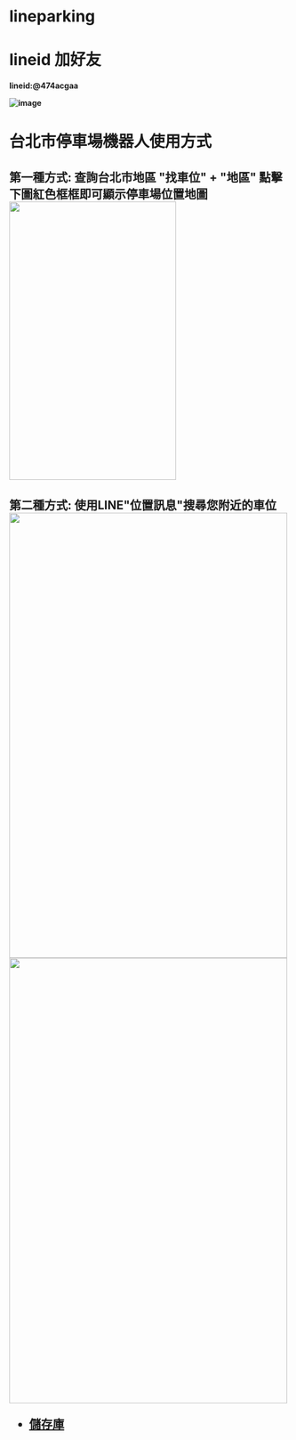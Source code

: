 # lineparking
# lineid 加好友
<h4>lineid:@474acgaa
  
  

   ![image](https://github.com/dennydam/lineparking/blob/master/lineimage/lineQRcode.png "image")
 
  

# 台北市停車場機器人使用方式
<h2> 第一種方式:
 查詢台北市地區 "找車位" + "地區"  點擊下圖紅色框框即可顯示停車場位置地圖<br>
  
  
 <img width="300" height="500" src="https://github.com/dennydam/lineparking/blob/master/lineimage/lineparkpic2.jpg"/>
  
  
  
<h2> 第二種方式:
 使用LINE"位置訊息"搜尋您附近的車位 

<img width="500" height="800" src="https://github.com/dennydam/lineparking/blob/master/lineimage/S__7225496.jpg"/>
  
<img width="500" height="800" src="https://github.com/dennydam/lineparking/blob/master/lineimage/S__7225498.jpg"/>

  
  - [儲存庫](https://github.com/dennydam/lineparking/blob/master/README.md)
